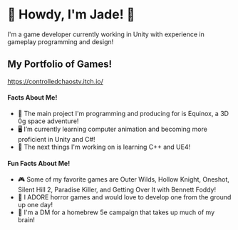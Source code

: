 # 👋 Howdy, I'm Jade! 👋

I'm a game developer currently working in Unity with experience in gameplay programming and design!

## My Portfolio of Games!
https://controlledchaostv.itch.io/

#### Facts About Me!
- 💞️ The main project I'm programming and producing for is Equinox, a 3D 0g space adventure!
- 🖥️ I’m currently learning computer animation and becoming more proficient in Unity and C#!
- 🔨 The next things I'm working on is learning C++ and UE4!

#### Fun Facts About Me!
- 🎮 Some of my favorite games are Outer Wilds, Hollow Knight, Oneshot, Silent Hill 2, Paradise Killer, and Getting Over It with Bennett Foddy!
- 👻 I ADORE horror games and would love to develop one from the ground up one day!
- 🎲 I'm a DM for a homebrew 5e campaign that takes up much of my brain!


<!---
ControlledChaos0/ControlledChaos0 is a ✨ special ✨ repository because its `README.md` (this file) appears on your GitHub profile.
You can click the Preview link to take a look at your changes.
--->
